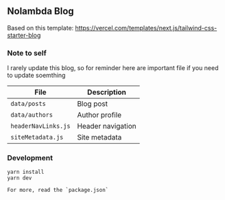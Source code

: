 ## Nolambda Blog

Based on this template: https://vercel.com/templates/next.js/tailwind-css-starter-blog

### Note to self

I rarely update this blog, so for reminder here are important file if you need to update soemthing

| File                | Description       |
| ------------------- | ----------------- |
| `data/posts`        | Blog post         |
| `data/authors`      | Author profile    |
| `headerNavLinks.js` | Header navigation |
| `siteMetadata.js`   | Site metadata     |

### Development

```
yarn install
yarn dev

For more, read the `package.json`
```
